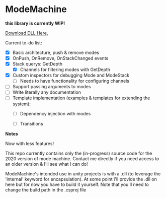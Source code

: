 # ModeMachine
**this library is currently WIP!**

<a href = "https://www.dropbox.com/s/26usq6dni1qexnc/ModeMachine.dll?dl=0">Download DLL Here,</a>

Current to-do list:
- [x] Basic architecture, push & remove modes
- [x] OnPush, OnRemove, OnStackChanged events
- [x] Stack querys: GetDepth
  - [x] Channels for filtering modes with GetDepth
- [x] Custom inspectors for debugging Mode and ModeStack
  - [ ] Needs to have functionality for configuring channels
- [ ] Support passing arguments to modes
- [ ] Write literally any documentation
- [ ] Template implementation (examples & templates for extending the system):
  - [ ] Dependency injection with modes
  - [ ] Transitions
  

**Notes**

Now with less features!

This repo currently contains only the (in-progress) source code for the 2020 version of mode machine. Contact me directly if you need access to an older version & I'll see what I can do!

ModeMachine's intended use in unity projects is with a .dll (to leverage the 'internal' keyword for encapsulation). At some point i'll provide the .dll on here but for now you have to build it yourself. Note that you'll need to change the build path in the .csproj file
